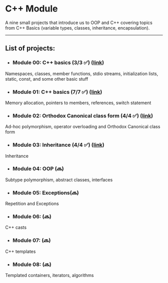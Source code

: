 # C++ Module

A nine small projects that introduce us to OOP and C++ covering topics from С++ Basics (variable types, classes, inheritance, encapsulation).

---
## List of projects:
* ### Module 00: C++ basics (3/3 ✅) ([link](https://github.com/GuttenberG455/school21_common_core/tree/main/051_CPP/Module_00))
Namespaces, classes, member functions, stdio streams, initialization lists, static, const, and some other basic stuff
* ### Module 01: C++ basics (7/7 ✅) ([link](https://github.com/GuttenberG455/school21_common_core/tree/main/051_CPP/Module_01))
Memory allocation, pointers to members, references, switch statement
* ### Module 02: Orthodox Canonical class form  (4/4 ✅) ([link](https://github.com/GuttenberG455/school21_common_core/tree/main/051_CPP/Module_02))
Ad-hoc polymorphism, operator overloading and Orthodox Canonical class form
* ### Module 03: Inheritance (4/4 ✅) ([link](https://github.com/GuttenberG455/school21_common_core/tree/main/051_CPP/Module_03))
Inheritance
* ### Module 04: OOP (🔜)
Subtype polymorphism, abstract classes, interfaces
* ### Module 05: Exceptions(🔜)
Repetition and Exceptions
* ### Module 06:  (🔜)
C++ casts
* ### Module 07:  (🔜)
C++ templates
* ### Module 08: (🔜)
Templated containers, iterators, algorithms
